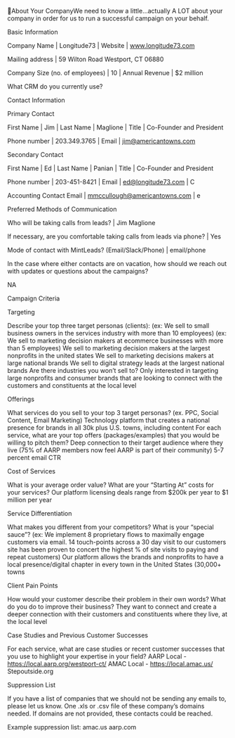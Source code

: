 About Your CompanyWe need to know a little…actually A LOT about your company in order for us to run a successful campaign on your behalf. 


Basic Information

Company Name
 | Longitude73
 | Website
 | www.longitude73.com

Mailing address
 | 59 Wilton Road   Westport, CT 06880

Company Size (no. of employees)
 | 10
 | Annual Revenue
 | $2 million

What CRM do you currently use?

Contact Information

Primary Contact

First Name
 | Jim
 | Last Name
 | Maglione
 | Title
 | Co-Founder and President

Phone number
 | 203.349.3765
 | Email
 | jim@americantowns.com

Secondary Contact

First Name
 | Ed 
 | Last Name
 | Panian
 | Title
 | Co-Founder and President

Phone number
 | 203-451-8421
 | Email
 | ed@longitude73.com
 | C

Accounting Contact Email
 | mmccullough@americantowns.com
 | e

Preferred Methods of Communication

Who will be taking calls from leads?
 | Jim Maglione

If necessary, are you comfortable taking calls from leads via phone?
 | Yes

Mode of contact with MintLeads? (Email/Slack/Phone)
 | email/phone

In the case where either contacts are on vacation, how should we reach out with updates or questions about the campaigns?

NA


Campaign Criteria

Targeting

Describe your top three target personas (clients): 
 (ex: We sell to small business owners in the services industry with more than 10 employees) 
 (ex: We sell to marketing decision makers at ecommerce businesses with more than 5 employees) 
 We sell to marketing decision makers at the largest nonprofits in the united states
 We sell to marketing decisions makers at large national brands
 We sell to digital strategy leads at the largest national brands
 Are there industries you won’t sell to? 
 Only interested in targeting large nonprofits and consumer brands that are looking to connect with the customers and constituents at the local level

Offerings

What services do you sell to your top 3 target personas? (ex. PPC, Social Content, Email Marketing) 
 Technology platform that creates a national presence for brands in all 30k plus U.S. towns, including content
 For each service, what are your top offers (packages/examples) that you would be willing to pitch them?
 Deep connection to their target audience where they live (75% of AARP members now feel AARP is part of their community)
 5-7 percent email CTR

Cost of Services

What is your average order value? What are your “Starting At” costs for your services? Our platform licensing deals range from $200k per year to $1 million per year

Service Differentiation

What makes you different from your competitors? What is your “special sauce”?
 (ex: We implement 8 proprietary flows to maximally engage customers via email. 14 touch-points across a 30 day visit to our customers site has been proven to concert the highest % of site visits to paying and repeat customers)
 Our platform allows the brands and nonprofits to have a local presence/digital chapter in every town in the United States (30,000+ towns

Client Pain Points

How would your customer describe their problem in their own words? What do you do to improve their business? They want to connect and create a deeper connection with their customers and constituents where they live, at the local level

Case Studies and Previous Customer Successes

For each service, what are case studies or recent customer successes that you use to highlight your expertise in your field?
 AARP Local - https://local.aarp.org/westport-ct/
 AMAC Local - https://local.amac.us/
 Stepoutside.org 


Suppression List

If you have a list of companies that we should not be sending any emails to, please let us know. 
 One .xls or .csv file of these company’s domains needed. If domains are not provided, these contacts could be reached.

Example suppression list:
 amac.us
 aarp.com
